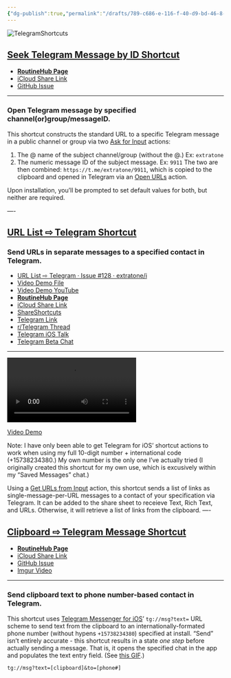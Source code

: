 ```yaml
---
{"dg-publish":true,"permalink":"/drafts/789-c686-e-116-f-40-d9-bd-46-8-d911-b2-bccda/","dgHomeLink":true,"dgPassFrontmatter":false}
---
```



![TelegramShortcuts](https://user-images.githubusercontent.com/43663476/151065307-88e3eaa0-ce93-4a89-b91c-c50fb649cc4d.png)

## [Seek Telegram Message by ID Shortcut](https://routinehub.co/shortcut/10930)

- [**RoutineHub Page**](https://routinehub.co/shortcut/10930)
- [iCloud Share Link](https://www.icloud.com/shortcuts/59f960484c6b4a719014c00f40e5c8f8)
- [GitHub Issue](https://github.com/extratone/i/issues/131)
---

### Open Telegram message by specified channel(or)group/messageID.

This shortcut constructs the standard URL to a specific Telegram message in a public channel or group via two [Ask for Input](https://www.matthewcassinelli.com/actions/ask-for-input/) actions: 
1. The @ name of the subject channel/group (without the @.) Ex: `extratone`
2. The numeric message ID of the subject message. Ex: `9911`
The two are then combined: `https://t.me/extratone/9911`, which is copied to the clipboard and opened in Telegram via an [Open URLs](https://www.matthewcassinelli.com/actions/open-urls) action.

Upon installation, you’ll be prompted to set default values for both, but neither are required.

—-

## [URL List ⇨ Telegram Shortcut](https://routinehub.co/shortcut/10926)

### Send URLs in separate messages to a specified contact in Telegram.

- [URL List ⇨ Telegram · Issue #128 · extratone/i](https://github.com/extratone/i/issues/128)
- [Video Demo File](https://user-images.githubusercontent.com/43663476/150978342-38480311-2275-4153-91aa-1e13640802ad.MOV)
- [Video Demo YouTube](https://youtu.be/r7PMAWSbnY0)
- [**RoutineHub Page**](https://routinehub.co/shortcut/10926)
- [iCloud Share Link](https://www.icloud.com/shortcuts/dc4d33295ea64d3a90a26ea5c3b15264)
- [ShareShortcuts](https://shareshortcuts.com/shortcuts/1693-url-list-telegram.html)
- [Telegram Link](https://t.me/extratone/9899)
- [r/Telegram Thread](https://reddit.com/r/Telegram/comments/scddqf/siri_shortcut_url_list_telegram/)
- [Telegram iOS Talk](https://t.me/TelegramiOStalk/112655)
- [Telegram Beta Chat](https://t.me/tgbetachat/1009204)

---

<video controls>
  <source src="https://user-images.githubusercontent.com/43663476/150978342-38480311-2275-4153-91aa-1e13640802ad.MOV">
</video>

[Video Demo](https://youtu.be/r7PMAWSbnY0)

Note: I have only been able to get Telegram for iOS’ shortcut actions to work when using my full 10-digit number + international code (+15738234380.) My own number is the only one I’ve actually tried (I originally created this shortcut for my own use, which is excusively within my “Saved Messages” chat.)

Using a [Get URLs from Input](https://www.matthewcassinelli.com/actions/get-urls-from-input/) action, this shortcut sends a list of links as single-message-per-URL messages to a contact of your specification via Telegram. It can be added to the share sheet to receieve Text, Rich Text, and URLs. Otherwise, it will retrieve a list of links from the clipboard. 
—-
## [Clipboard ⇨ Telegram Message Shortcut](https://routinehub.co/shortcut/10929)

- [**RoutineHub Page**](https://routinehub.co/shortcut/10929)
- [iCloud Share Link](https://www.icloud.com/shortcuts/d5d8477994e240f592983c3ca92ca85f)
- [GitHub Issue](https://github.com/extratone/i/issues/129)
- [Imgur Video](https://imgur.com/gallery/QqCW1o0)

---

### Send clipboard text to phone number-based contact in Telegram.

This shortcut uses [Telegram Messenger for iOS](https://apps.apple.com/us/app/telegram-messenger/id686449807)’ `tg://msg?text=` URL scheme to send text from the clipboard to an internationally-formated phone number (without hypens `+15738234380`) specified at install. “Send” isn’t entirely accurate - this shortcut results in a state *one step* before actually sending a message. That is, it opens the specified chat in the app and populates the text entry field. (See [this GIF](https://imgur.com/gallery/QqCW1o0).)

`tg://msg?text=[clipboard]&to=[phone#]`
